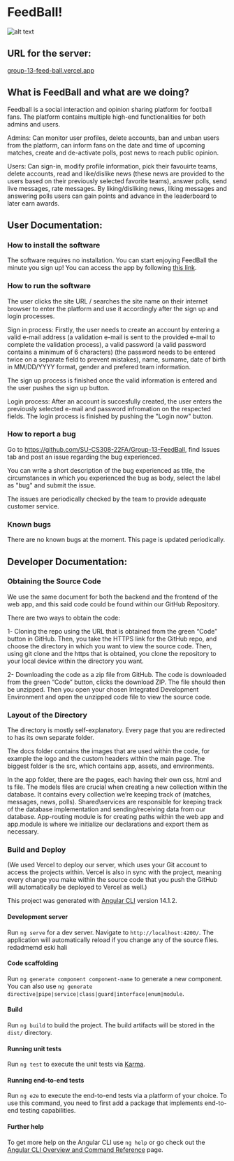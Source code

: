 # FeedBall!
![alt text](https://user-images.githubusercontent.com/88030731/207434316-b700e701-4f53-4f47-b2b0-81d2f1813af8.png)

## URL for the server: 
<a href="https://group-13-feed-ball.vercel.app/">group-13-feed-ball.vercel.app</a>
<br>
## What is FeedBall and what are we doing?
Feedball is a social interaction and opinion sharing platform for football fans. The platform contains multiple high-end functionalities for both admins and users.

Admins: Can monitor user profiles, delete accounts, ban and unban users from the platform, can inform fans on the date and time of upcoming matches, create and de-activate polls, post news to reach public opinion.

Users: Can sign-in, modify profile information, pick their favouirte teams, delete accounts, read and like/dislike news (these news are provided to the users based on their previously selected favorite teams), answer polls, send live messages, rate messages. By liking/disliking news, liking messages and answering polls users can gain points and advance in the leaderboard to later earn awards.

## User Documentation:
### How to install the software
The software requires no installation. You can start enjoying FeedBall the minute you sign up! You can access the app by following <a href="https://group-13-feed-ball.vercel.app/">this link</a>.

### How to run the software
The user clicks the site URL / searches the site name on their internet browser to enter the platform and use it accordingly after the sign up and login processes.

Sign in process:
Firstly, the user needs to create an account by entering a valid e-mail address (a validation e-mail is sent to the provided e-mail to complete the validation process), a valid password (a valid password contains a minimum of 6 characters) (the password needs to be entered twice on a separate field to prevent mistakes), name, surname, date of birth in MM/DD/YYYY format, gender and prefered team information. 

The sign up process is finished once the valid information is entered and the user pushes the sign up button. 

Login process:
After an account is succesfully created, the user enters the previously selected e-mail and password infromation on the respected fields. 
The login process is finished by pushing the "Login now" button. 

### How to report a bug
Go to <a href="https://github.com/SU-CS308-22FA/Group-13-FeedBall">https://github.com/SU-CS308-22FA/Group-13-FeedBall</a>, find Issues tab and post an issue regarding the bug experienced.

You can write a short description of the bug experienced as title, the circumstances in which you experienced the bug as body, select the label  as "bug" and submit the issue. 

The issues are periodically checked by the team to provide adequate customer service. 

### Known bugs
There are no known bugs at the moment. This page is updated periodically.

## Developer Documentation:
### Obtaining the Source Code 
We use the same document for both the backend and the frontend of the web app, and this said code could be found within our GitHub Repository. 

There are two ways to obtain the code:

1- Cloning the repo using the URL that is obtained from the green “Code” button in GitHub. Then, you take the HTTPS link for the GitHub repo, and choose the directory in which you want to view the source code. Then, using git clone and the https that is obtained, you clone the repository to your local device within the directory you want. 

2- Downloading the code as a zip file from GitHub. The code is downloaded from the green “Code” button, clicks the download ZIP. The file should then be unzipped. Then you open your chosen Integrated Development Environment and open the unzipped code file to view the source code. 

### Layout of the Directory 
The directory is mostly self-explanatory. Every page that you are redirected to has its own separate folder. 

The docs folder contains the images that are used within the code, for example the logo and the custom headers within the main page. The biggest folder is the src, which contains app, assets, and environments. 

In the app folder, there are the pages, each having their own css, html and ts file. The models files are crucial when creating a new collection within the database. It contains every collection we’re keeping track of (matches, messages, news, polls). Shared\services are responsible for keeping track of the database implementation and sending/receiving data from our database. App-routing module is for creating paths within the web app and app.module is where we initialize our declarations and export them as necessary. 


### Build and Deploy 
(We used Vercel to deploy our server, which uses your Git account to access the projects within. Vercel is also in sync with the project, meaning every change you make within the source code that you push the GitHub will automatically be deployed to Vercel as well.)

This project was generated with [Angular CLI](https://github.com/angular/angular-cli) version 14.1.2.

#### Development server

Run `ng serve` for a dev server. Navigate to `http://localhost:4200/`. The application will automatically reload if you change any of the source files.
redadmemd eski hali
#### Code scaffolding

Run `ng generate component component-name` to generate a new component. You can also use `ng generate directive|pipe|service|class|guard|interface|enum|module`.

#### Build

Run `ng build` to build the project. The build artifacts will be stored in the `dist/` directory.

#### Running unit tests

Run `ng test` to execute the unit tests via [Karma](https://karma-runner.github.io).

#### Running end-to-end tests

Run `ng e2e` to execute the end-to-end tests via a platform of your choice. To use this command, you need to first add a package that implements end-to-end testing capabilities.

#### Further help

To get more help on the Angular CLI use `ng help` or go check out the [Angular CLI Overview and Command Reference](https://angular.io/cli) page.
